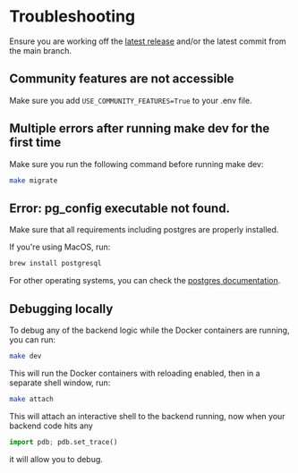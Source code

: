 
# Troubleshooting

Ensure you are working off the [latest release](https://github.com/cohere-ai/cohere-toolkit/releases) and/or the latest commit from the main branch.

## Community features are not accessible

Make sure you add `USE_COMMUNITY_FEATURES=True` to your .env file.


##  Multiple errors after running make dev for the first time

Make sure you run the following command before running make dev:

```bash
make migrate
```

##  Error: pg_config executable not found.

Make sure that all requirements including postgres are properly installed.

If you're using MacOS, run:
```bash
brew install postgresql
```

For other operating systems, you can check the [postgres documentation](https://www.postgresql.org/download/).


##  Debugging locally

To debug any of the backend logic while the Docker containers are running, you can run:

```bash
make dev
```

This will run the Docker containers with reloading enabled, then in a separate shell window, run:

```bash
make attach
```

This will attach an interactive shell to the backend running, now when your backend code hits any

```python
import pdb; pdb.set_trace()
```

it will allow you to debug.

